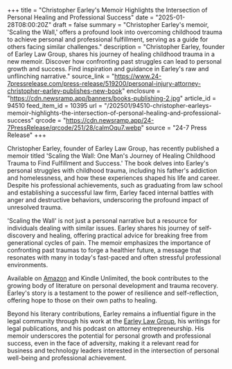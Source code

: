 +++
title = "Christopher Earley's Memoir Highlights the Intersection of Personal Healing and Professional Success"
date = "2025-01-28T08:00:20Z"
draft = false
summary = "Christopher Earley's memoir, 'Scaling the Wall,' offers a profound look into overcoming childhood trauma to achieve personal and professional fulfillment, serving as a guide for others facing similar challenges."
description = "Christopher Earley, founder of Earley Law Group, shares his journey of healing childhood trauma in a new memoir. Discover how confronting past struggles can lead to personal growth and success. Find inspiration and guidance in Earley's raw and unflinching narrative."
source_link = "https://www.24-7pressrelease.com/press-release/519200/personal-injury-attorney-christopher-earley-publishes-new-book"
enclosure = "https://cdn.newsramp.app/banners/books-publishing-2.jpg"
article_id = 94510
feed_item_id = 10395
url = "/202501/94510-christopher-earleys-memoir-highlights-the-intersection-of-personal-healing-and-professional-success"
qrcode = "https://cdn.newsramp.app/24-7PressRelease/qrcode/251/28/calmOqu7.webp"
source = "24-7 Press Release"
+++

<p>Christopher Earley, founder of Earley Law Group, has recently published a memoir titled 'Scaling the Wall: One Man's Journey of Healing Childhood Trauma to Find Fulfillment and Success.' The book delves into Earley's personal struggles with childhood trauma, including his father's addiction and homelessness, and how these experiences shaped his life and career. Despite his professional achievements, such as graduating from law school and establishing a successful law firm, Earley faced internal battles with anger and destructive behaviors, underscoring the profound impact of unresolved trauma.</p><p>'Scaling the Wall' is not just a personal narrative but a resource for individuals dealing with similar issues. Earley shares his journey of self-discovery and healing, offering practical advice for breaking free from generational cycles of pain. The memoir emphasizes the importance of confronting past traumas to forge a healthier future, a message that resonates with many in today's fast-paced and often stressful professional environments.</p><p>Available on <a href='https://www.amazon.com/dp/B0DQWFM2DY/ref=sr_1_1?crid=3UICWIUWSAIWD&dib=eyJ2IjoiMSJ9.3ki-FWi_hdrYXQ7BSUIM1g.I5PEnBQfngyYSj1kG5Xzi7Wd_I1_gzU6ux1aCHsAFp4&dib_tag=se&keywords=scaling+the+wall+christopher+earley&qid=1734644425&sprefix=scaling+the+wall+christopher+earley%2Caps%2C150&sr=8-1' rel='nofollow' target='_blank'>Amazon</a> and Kindle Unlimited, the book contributes to the growing body of literature on personal development and trauma recovery. Earley's story is a testament to the power of resilience and self-reflection, offering hope to those on their own paths to healing.</p><p>Beyond his literary contributions, Earley remains a influential figure in the legal community through his work at the <a href='https://www.chrisearley.com/' rel='nofollow' target='_blank'>Earley Law Group</a>, his writings for legal publications, and his podcast on attorney entrepreneurship. His memoir underscores the potential for personal growth and professional success, even in the face of adversity, making it a relevant read for business and technology leaders interested in the intersection of personal well-being and professional achievement.</p>